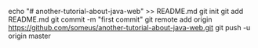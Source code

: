 echo "# another-tutorial-about-java-web" >> README.md
git init
git add README.md
git commit -m "first commit"
git remote add origin https://github.com/someus/another-tutorial-about-java-web.git
git push -u origin master
